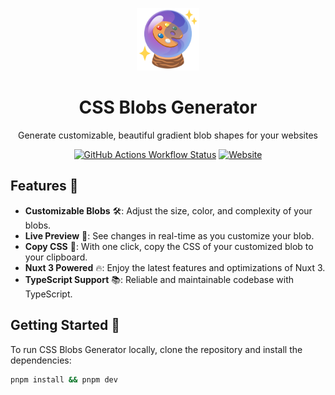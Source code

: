<p align="center">
  <img width="100" src="apps/site/public/logo.png" />
  <h1 align="center">CSS Blobs Generator</h1>
  <p align="center">
  Generate customizable, beautiful gradient blob shapes for your websites
  </p>
  <div align="center">
    <a href="https://github.com/yuvalkarif/gradient-blob/actions/workflows/main.yml" target="__blank"><img alt="GitHub Actions Workflow Status" src="https://img.shields.io/github/actions/workflow/status/yuvalkarif/gradient-blob/main.yml?color=blue" /></a>
    <a href="https://yuvalkarif.github.io/gradient-blob/" target="__blank"><img alt="Website" src="https://img.shields.io/website?url=https%3A%2F%2Fgradient-blob.yuvalkarif.com%2F" /></a>
  </div>
</p>

## Features 🌟
- **Customizable Blobs** 🛠: Adjust the size, color, and complexity of your blobs.
- **Live Preview** 👀: See changes in real-time as you customize your blob.
- **Copy CSS** 📄: With one click, copy the CSS of your customized blob to your clipboard.
- **Nuxt 3 Powered** 🔥: Enjoy the latest features and optimizations of Nuxt 3.
- **TypeScript Support** 📚: Reliable and maintainable codebase with TypeScript.

## Getting Started 🚀
To run CSS Blobs Generator locally, clone the repository and install the dependencies:

```bash
pnpm install && pnpm dev
```
